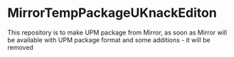 # MirrorTempPackageUKnackEditon
This repository is to make UPM package from Mirror, as soon as Mirror will be available with UPM package format and some additions - it will be removed
